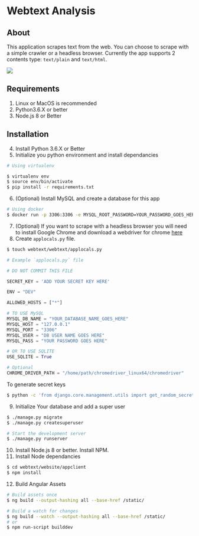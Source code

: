 # Webtext Analysis

## About
This application scrapes text from the web. You can choose to scrape with a simple crawler or a headless browser.
Currently the app supports 2 contents type: `text/plain` and `text/html`.

![](https://i.imgur.com/rt4tnEDh.jpg)

## Requirements
1. Linux or MacOS is recommended
2. Python3.6.X or better
3. Node.js 8 or Better

## Installation
4. Install Python 3.6.X or Better
5. Initialize you python environment and install dependancies
```bash
# Using virtualenv

$ virtualenv env
$ source env/bin/activate
$ pip install -r requirements.txt
```
6. (Optional) Install MySQL and create a database for this app
```bash
# Using docker
$ docker run -p 3306:3306 -e MYSQL_ROOT_PASSWORD=YOUR_PASSWORD_GOES_HERE -v /tmp:/tmp --name YOUR_DATABASE_NAME_GOES_HERE -d mysql --default-authentication-plugin=mysql_native_password
```
7. (Optional) If you want to scrape with a headless browser you will need to install Google Chrome and download a webdriver for chrome [here](https://sites.google.com/a/chromium.org/chromedriver/downloads)
8. Create `applocals.py` file.
```bash
$ touch webtext/webtext/applocals.py
```

```python
# Example `applocals.py` file

# DO NOT COMMIT THIS FILE

SECRET_KEY = 'ADD YOUR SECRET KEY HERE'

ENV = "DEV"

ALLOWED_HOSTS = ["*"]

# TO USE MySQL
MYSQL_DB_NAME = "YOUR_DATABASE_NAME_GOES_HERE"
MYSQL_HOST = "127.0.0.1"
MYSQL_PORT = "3306"
MYSQL_USER = "DB USER NAME GOES HERE"
MYSQL_PASS = "YOUR PASSWORD GOES HERE"

# OR TO USE SQLITE
USE_SQLITE = True

# Optional
CHROME_DRIVER_PATH = "/home/path/chromedriver_linux64/chromedriver"
```
To generate secret keys
```bash
$ python -c 'from django.core.management.utils import get_random_secret_key; print(get_random_secret_key())'
```
9. Initialize Your database and add a super user
```bash
$ ./manage.py migrate
$ ./manage.py createsuperuser

# Start the development server
$ ./manage.py runserver
```
10. Install Node.js 8 or better. Install NPM.
11. Install Node dependancies
```bash
$ cd webtext/website/appclient
$ npm install
```
12. Build Angular Assets
```bash
# Build assets once
$ ng build --output-hashing all --base-href /static/

# Build a watch for changes
$ ng build --watch --output-hashing all --base-href /static/
# or
$ npm run-script builddev
```